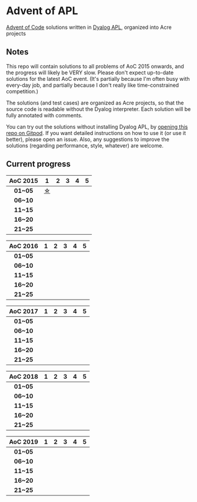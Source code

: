 # Advent of APL

[Advent of Code](https://adventofcode.com/) solutions written in [Dyalog APL](https://www.dyalog.com/), organized into Acre projects

## Notes

This repo will contain solutions to all problems of AoC 2015 onwards, and the progress will likely be VERY slow.
Please don't expect up-to-date solutions for the latest AoC event.
(It's partially because I'm often busy with every-day job, and partially because I don't really like time-constrained competition.)

The solutions (and test cases) are organized as Acre projects, so that the source code is readable without the Dyalog interpreter.
Each solution will be fully annotated with comments.

You can try out the solutions without installing Dyalog APL, by [opening this repo on Gitpod](https://gitpod.io/#https://github.com/Bubbler-4/advent-of-apl).
If you want detailed instructions on how to use it (or use it better), please open an issue.
Also, any suggestions to improve the solutions (regarding performance, style, whatever) are welcome.

## Current progress

| AoC 2015  | 1 | 2 | 3 | 4 | 5 |
| :---:     |:-:|:-:|:-:|:-:|:-:|
| **01~05** | [☆](AoC2015/APLSource/P1S.aplf)  |   |   |   |   |
| **06~10** |   |   |   |   |   |
| **11~15** |   |   |   |   |   |
| **16~20** |   |   |   |   |   |
| **21~25** |   |   |   |   |   |

| AoC 2016  | 1 | 2 | 3 | 4 | 5 |
| :---:     |:-:|:-:|:-:|:-:|:-:|
| **01~05** |   |   |   |   |   |
| **06~10** |   |   |   |   |   |
| **11~15** |   |   |   |   |   |
| **16~20** |   |   |   |   |   |
| **21~25** |   |   |   |   |   |

| AoC 2017  | 1 | 2 | 3 | 4 | 5 |
| :---:     |:-:|:-:|:-:|:-:|:-:|
| **01~05** |   |   |   |   |   |
| **06~10** |   |   |   |   |   |
| **11~15** |   |   |   |   |   |
| **16~20** |   |   |   |   |   |
| **21~25** |   |   |   |   |   |

| AoC 2018  | 1 | 2 | 3 | 4 | 5 |
| :---:     |:-:|:-:|:-:|:-:|:-:|
| **01~05** |   |   |   |   |   |
| **06~10** |   |   |   |   |   |
| **11~15** |   |   |   |   |   |
| **16~20** |   |   |   |   |   |
| **21~25** |   |   |   |   |   |

| AoC 2019  | 1 | 2 | 3 | 4 | 5 |
| :---:     |:-:|:-:|:-:|:-:|:-:|
| **01~05** |   |   |   |   |   |
| **06~10** |   |   |   |   |   |
| **11~15** |   |   |   |   |   |
| **16~20** |   |   |   |   |   |
| **21~25** |   |   |   |   |   |
